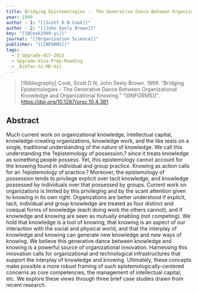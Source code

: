 ```yaml
---
title: Bridging Epistemologies -  The Generative Dance Between Organizational Knowledge and Organizational Knowing
year: 1999
author - 1: "[[Scott D N Cook]]"
author - 2: "[[John Seely Brown]]"
key: "[[@Cook1999-yi]]"
journal: "[[Organization Science]]"
publisher: "[[INFORMS]]"
tags:
  - 3_Upgrade-OCT-2023
  - Upgrade-Viva-Prep-Reading
  - _BibTex-to-MD-Git
---
```


> [!Bibliography]
> Cook, Scott D N, John Seely Brown. 1999. “Bridging Epistemologies -  The Generative Dance Between Organizational Knowledge and Organizational Knowing.” "[[INFORMS]]". https://doi.org/10.1287/orsc.10.4.381

## Abstract
Much current work on organizational knowledge, intellectual capital, knowledge-creating organizations, knowledge work, and the like rests on a single, traditional understanding of the nature of knowledge. We call this understanding the ?epistemology of possession,? since it treats knowledge as something people possess. Yet, this epistemology cannot account for the knowing found in individual and group practice. Knowing as action calls for an ?epistemology of practice.? Moreover, the epistemology of possession tends to privilege explicit over tacit knowledge, and knowledge possessed by individuals over that possessed by groups. Current work on organizations is limited by this privileging and by the scant attention given to knowing in its own right. Organizations are better understood if explicit, tacit, individual and group knowledge are treated as four distinct and coequal forms of knowledge (each doing work the others cannot), and if knowledge and knowing are seen as mutually enabling (not competing). We hold that knowledge is a tool of knowing, that knowing is an aspect of our interaction with the social and physical world, and that the interplay of knowledge and knowing can generate new knowledge and new ways of knowing. We believe this generative dance between knowledge and knowing is a powerful source of organizational innovation. Harnessing this innovation calls for organizational and technological infrastructures that support the interplay of knowledge and knowing. Ultimately, these concepts make possible a more robust framing of such epistemologically-centered concerns as core competencies, the management of intellectual capital, etc. We explore these views through three brief case studies drawn from recent research.